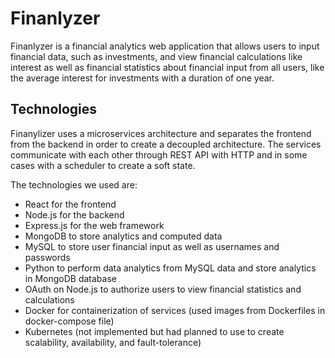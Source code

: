 # Finanlyzer
Finanlyzer is a financial analytics web application that allows users to input financial data, such as investments, and view financial calculations like interest as well as financial statistics about financial input from all users, like the average interest for investments with a duration of one year.

## Technologies
Finanylizer uses a microservices architecture and separates the frontend from the backend in order to create a decoupled architecture. The services communicate with each other through REST API with HTTP and in some cases with a scheduler to create a soft state. 

The technologies we used are:
- React for the frontend
- Node.js for the backend
- Express.js for the web framework
- MongoDB to store analytics and computed data
- MySQL to store user financial input as well as usernames and passwords
- Python to perform data analytics from MySQL data and store analytics in MongoDB database
- OAuth on Node.js to authorize users to view financial statistics and calculations
- Docker for containerization of services (used images from Dockerfiles in docker-compose file) 
- Kubernetes (not implemented but had planned to use to create scalability, availability, and fault-tolerance)
